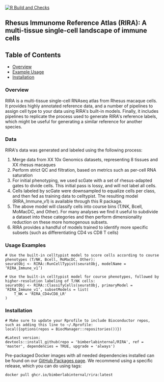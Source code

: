 [![R Build and Checks](https://github.com/bimberlabinternal/RIRA/actions/workflows/R-CMD-check.yaml/badge.svg)](https://github.com/bimberlabinternal/RIRA/actions/workflows/R-CMD-check.yaml)

## Rhesus Immunome Reference Atlas (RIRA): A multi-tissue single-cell landscape of immune cells

## Table of Contents
* [Overview](#overview)
* [Example Usage](#usage)
* [Installation](#installation)


### <a name = "overview">Overview</a>

RIRA is a multi-tissue single-cell RNAseq atlas from Rhesus macaque cells. 
It provides highly annotated reference data, and a number of pipelines to assign cell type to your data using RIRA's built-in models.
Finally, it includes pipelines to replicate the process used to generate RIRA's reference labels, which might be useful for generating a similar reference for another species.      

### <a name = "usage">Data</a>

RIRA's data was generated and labeled using the following process:
1) Merge data from XX 10x Genomics datasets, representing 8 tissues and XX rhesus macaques
2) Perform strict QC and filtration, based on metrics such as per-cell RNA saturation
3) For initial phenotyping, we used scGate with a set of rhesus-adapted gates to divide cells. This initial pass is lossy, and will not label all cells.
4) Cells labeled by scGate were downsampled to equalize cells per class, and then fed as training data to celltypist. The resulting model (RIRA_Immune_v1) is available through this R package.
5) The above model will classify cells into course bins (T/NK, Bcell, MoMacDC, and Other). For many analyses we find it useful to subdivide a dataset into these categories and then perform dimensionality reduction on these more homogenous subsets.
6) RIRA provides a handful of models trained to identify more specific subsets (such as differentiating CD4 vs CD8 T cells)

### <a name = "usage">Usage Examples</a>

```
# Use the built-in celltypist model to score cells according to course phenotypes (T/NK, Bcell, MoMacDC, Other):
seuratObj <- RIRA::RunCellTypist(seuratObj, modelName = ‘RIRA_Immune_v1’)

# Use the built-in celltypist model for course phenotypes, followed by higher-resolution labeling of T/NK cells:
seuratObj <- RIRA::ClassifyCells(seuratObj, primaryModel = ‘RIRA_Immune_v1’, subsetModels = list(
    T_NK = 'RIRA_CD4vCD8_LR'
)

```


### <a name="installation">Installation</a>

```{r}
# Make sure to update your Rprofile to include Bioconductor repos, such as adding this line to ~/.Rprofile:
local({options(repos = BiocManager::repositories())})

#Latest version:
devtools::install_github(repo = 'bimberlabinternal/RIRA', ref = 'master', dependencies = TRUE, upgrade = 'always')
```

Pre-packaged Docker images with all needed dependencies installed can be found on our [GitHub Packages page](https://github.com/orgs/BimberLabInternal/RIRA/pkgs/container/rira). We recommend using a specific release, which you can do using tags:

```
docker pull ghcr.io/bimberlabinternal/rira:latest
```
